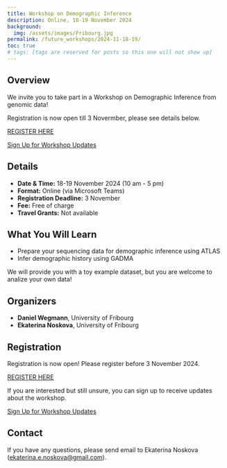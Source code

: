 ```yaml
---
title: Workshop on Demographic Inference
description: Online, 18-19 November 2024
background:
  img: /assets/images/Fribourg.jpg
permalink: /future_workshops/2024-11-18-19/
toc: true
# tags: [tags are reserved for posts so this one will not show up]
---
```


## Overview
We invite you to take part in a Workshop on Demographic Inference from genomic data!

Registration is now open till 3 Novermber, please see details below. 

<a class="btn btn-outline-success btn-lg" href="https://forms.gle/QR5Sq2cfzXrmuW8o8" role="button">REGISTER HERE</a>

<a class="btn btn-outline-primary btn-lg" href="https://forms.gle/edKkfAFmHWtW6iiMA" role="button">Sign Up for Workshop Updates</a>

## Details

* **Date & Time:** 18-19 November 2024 (10 am - 5 pm)
* **Format:** Online (via Microsoft Teams)
* **Registration Deadline:** 3 November
* **Fee:** Free of charge
* **Travel Grants:** Not available

## What You Will Learn

* Prepare your sequencing data for demographic inference using ATLAS
* Infer demographic history using GADMA

We will provide you with a toy example dataset, but you are welcome to analize your own data!

## Organizers

* **Daniel Wegmann**, University of Fribourg
* **Ekaterina Noskova**, University of Fribourg

## Registration

Registration is now open! Please register before 3 November 2024.

<a class="btn btn-outline-success btn-lg" href="https://forms.gle/QR5Sq2cfzXrmuW8o8" role="button">REGISTER HERE</a>

If you are interested but still unsure, you can sign up to receive updates about the workshop.

<a class="btn btn-outline-primary btn-lg" href="https://forms.gle/edKkfAFmHWtW6iiMA" role="button">Sign Up for Workshop Updates</a>

## Contact

If you have any questions, please send email to Ekaterina Noskova ([ekaterina.e.noskova@gmail.com](mailto:ekaterina.e.noskova@gmail.com)).
